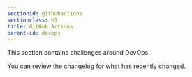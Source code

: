 ```yaml
---
sectionid: githubactions
sectionclass: h1
title: GitHub Actions
parent-id: devops
---
```


This section contains challenges around DevOps.


You can review the [changelog](#changelog) for what has recently changed.
